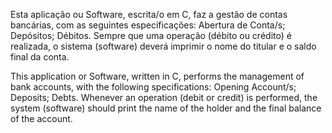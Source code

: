 
Esta aplicação ou Software, escrita/o em C, faz a gestão de contas bancárias, com as seguintes especificações:
Abertura de Conta/s;
Depósitos;
Débitos.
Sempre que uma operação (débito ou crédito) é realizada, o sistema (software) deverá 
imprimir o nome do titular e o saldo final da conta.

This application or Software, written in C, performs the management of bank accounts, with the following specifications: 
Opening Account/s; 
Deposits; 
Debts. 
Whenever an operation (debit or credit) is performed, the system (software) should 
print the name of the holder and the final balance of the account.
